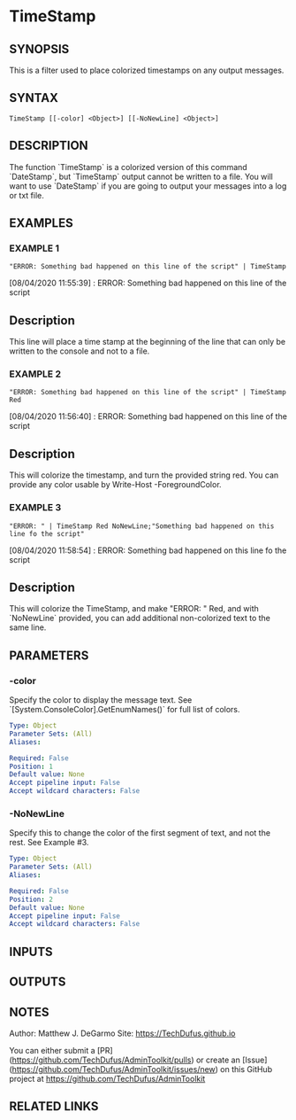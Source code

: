 # TimeStamp

## SYNOPSIS
This is a filter used to place colorized timestamps on any output messages.

## SYNTAX

```
TimeStamp [[-color] <Object>] [[-NoNewLine] <Object>]
```

## DESCRIPTION
The function \`TimeStamp\` is a colorized version of this command \`DateStamp\`, but \`TimeStamp\` output cannot be written to a file.
You will want to use \`DateStamp\` if you are going to output your messages into a log or txt file.

## EXAMPLES

### EXAMPLE 1
```
"ERROR: Something bad happened on this line of the script" | TimeStamp
```

\[08/04/2020 11:55:39\] : ERROR: Something bad happened on this line of the script

Description
-----------
This line will place a time stamp at the beginning of the line that can only be written to the console and not to a file.

### EXAMPLE 2
```
"ERROR: Something bad happened on this line of the script" | TimeStamp Red
```

\[08/04/2020 11:56:40\] : ERROR: Something bad happened on this line of the script

Description
-----------
This will colorize the timestamp, and turn the provided string red.
You can provide any color usable by Write-Host -ForegroundColor.

### EXAMPLE 3
```
"ERROR: " | TimeStamp Red NoNewLine;"Something bad happened on this line fo the script"
```

\[08/04/2020 11:58:54\] : ERROR: Something bad happened on this line fo the script

Description
-----------
This will colorize the TimeStamp, and make "ERROR: " Red, and with \`NoNewLine\` provided, you can add additional non-colorized text to the same line.

## PARAMETERS

### -color
Specify the color to display the message text.
See \`\[System.ConsoleColor\].GetEnumNames()\` for full list of colors.

```yaml
Type: Object
Parameter Sets: (All)
Aliases:

Required: False
Position: 1
Default value: None
Accept pipeline input: False
Accept wildcard characters: False
```

### -NoNewLine
Specify this to change the color of the first segment of text, and not the rest.
See Example #3.

```yaml
Type: Object
Parameter Sets: (All)
Aliases:

Required: False
Position: 2
Default value: None
Accept pipeline input: False
Accept wildcard characters: False
```

## INPUTS

## OUTPUTS

## NOTES
Author: Matthew J.
DeGarmo
Site: https://TechDufus.github.io

You can either submit a \[PR\](https://github.com/TechDufus/AdminToolkit/pulls)
    or create an \[Issue\](https://github.com/TechDufus/AdminToolkit/issues/new)
    on this GitHub project at https://github.com/TechDufus/AdminToolkit

## RELATED LINKS
